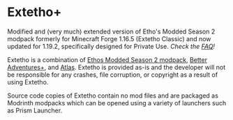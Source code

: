 # Extetho+
Modified and (very much) extended version of Etho's Modded Season 2 modpack formerly for Minecraft Forge 1.16.5 (Extetho Classic) and now updated for 1.19.2, specifically designed for Private Use. *Check the [FAQ](https://github.com/BT-47/Extetho/wiki/FAQ)!*

Extetho is a combination of [Ethos Modded Season 2 modpack](https://www.curseforge.com/minecraft/modpacks/ethos-modded-s2), [Better Adventures+](https://www.curseforge.com/minecraft/modpacks/better-adventures-plus), and [Atlas](https://github.com/MeepishRealms/Atlas). Extetho is provided as-is and the developer will not be responsible for any crashes, file corruption, or copyright as a result of using Extetho.

Source code copies of Extetho contain no mod files and are packaged as Modrinth modpacks which can be opened using a variety of launchers such as Prism Launcher.
